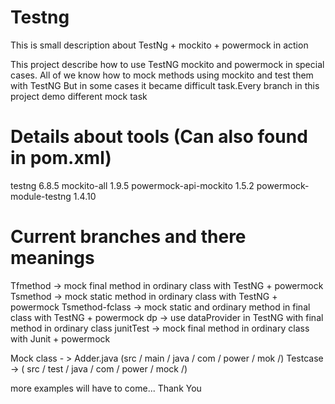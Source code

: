 Testng
======

This is small description about TestNg + mockito + powermock in action

This project describe how to use TestNG mockito and powermock in special cases. All of we know how to mock methods using mockito and test them with TestNG
But in some cases it became difficult task.Every branch in this project demo different mock task

Details about tools (Can also found in pom.xml)
===============================================
testng  6.8.5
mockito-all 1.9.5
powermock-api-mockito 1.5.2
powermock-module-testng 1.4.10

Current branches and there meanings
===================================
Tfmethod -> mock final method in ordinary class with TestNG + powermock 
Tsmethod -> mock static method in ordinary class with TestNG + powermock 
Tsmethod-fclass -> mock static and ordinary method in final class with TestNG + powermock 
dp -> use dataProvider in TestNG with final method in ordinary class
junitTest -> mock final method in ordinary class with Junit + powermock 

Mock class - > Adder.java (src / main / java / com / power / mok /)
Testcase -> ( src / test / java / com / power / mock /)

more examples will have to come... 
Thank You
